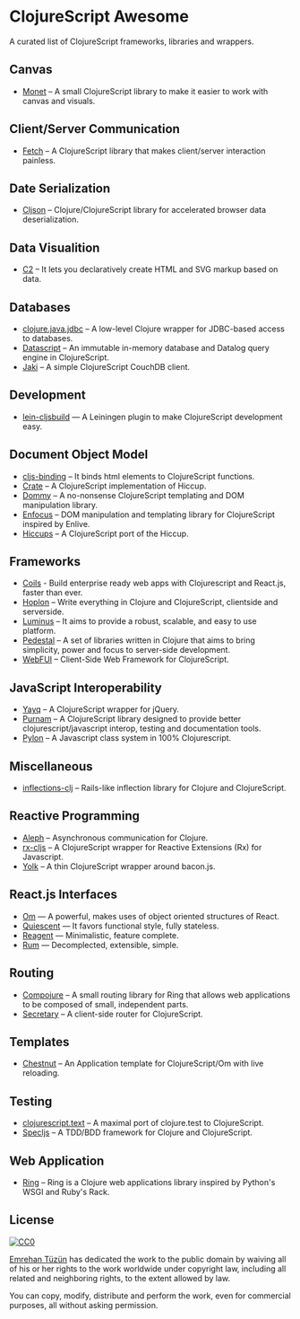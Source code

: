 # ClojureScript Awesome

A curated list of ClojureScript frameworks, libraries and wrappers.


## Canvas
- [Monet](https://github.com/rm-hull/monet) – A small ClojureScript library to make it easier to work with canvas and visuals.

## Client/Server Communication
- [Fetch](https://github.com/LightTable/fetch) – A ClojureScript library that makes client/server interaction painless.


## Date Serialization
- [Cljson](https://github.com/tailrecursion/cljson) –  Clojure/ClojureScript library for accelerated browser data deserialization.


## Data Visualition
- [C2](https://keminglabs.com/c2) – It lets you declaratively create HTML and SVG markup based on data.


## Databases
- [clojure.java.jdbc](https://github.com/clojure/java.jdbc) – A low-level Clojure wrapper for JDBC-based access to databases.
- [Datascript](https://github.com/tonsky/datascript) – An immutable in-memory database and Datalog query engine in ClojureScript.
- [Jaki](https://github.com/pandeiro/jaki) – A simple ClojureScript CouchDB client.


## Development 
- [lein-cljsbuild](http://github.com/emezeske/lein-cljsbuild) — A Leiningen plugin to make ClojureScript development easy.


## Document Object Model
- [cljs-binding](https://github.com/fluentsoftware/cljs-binding) – It binds html elements to ClojureScript functions.
- [Crate](https://github.com/ibdknox/crate) –  A ClojureScript implementation of Hiccup.
- [Dommy](https://github.com/Prismatic/dommy) –  A no-nonsense ClojureScript templating and DOM manipulation library.
- [Enfocus](http://ckirkendall.github.io/enfocus-site/) –  DOM manipulation and templating library for ClojureScript inspired by Enlive.
- [Hiccups](https://github.com/teropa/hiccups) – A ClojureScript port of the Hiccup.


## Frameworks
- [Coils](http://coils.cc/) - Build enterprise ready web apps with Clojurescript and React.js, faster than ever.
- [Hoplon](http://hoplon.io) – Write everything in Clojure and ClojureScript, clientside and serverside.
- [Luminus](http://www.luminusweb.net/) – It aims to provide a robust, scalable, and easy to use platform.
- [Pedestal](https://github.com/pedestal/pedestal) – A set of libraries written in Clojure that aims to bring simplicity, power and focus to server-side development.
- [WebFUI](https://github.com/drcode/webfui) –  Client-Side Web Framework for ClojureScript.


## JavaScript Interoperability
- [Yayq](https://github.com/ibdknox/jayq) – A ClojureScript wrapper for jQuery.
- [Purnam](http://purnam.github.io/purnam/) – A ClojureScript library designed to provide better clojurescript/javascript interop, testing and documentation tools.
- [Pylon](https://github.com/bodil/pylon) – A Javascript class system in 100% Clojurescript.


## Miscellaneous
- [inflections-clj](https://github.com/r0man/inflections-clj) – Rails-like inflection library for Clojure and ClojureScript.


## Reactive Programming
- [Aleph](https://github.com/ztellman/aleph) – Asynchronous communication for Clojure.
- [rx-cljs](https://github.com/leonardoborges/rx-cljs) –  A ClojureScript wrapper for Reactive Extensions (Rx) for Javascript.
- [Yolk](https://github.com/Cicayda/yolk) –  A thin ClojureScript wrapper around bacon.js.


## React.js Interfaces
- [Om](https://github.com/omcljs/om) — A powerful, makes uses of object oriented structures of React.
- [Quiescent](https://github.com/levand/quiescent) — It favors functional style, fully stateless.
- [Reagent](http://reagent-project.github.io/) — Minimalistic, feature complete.
- [Rum](https://github.com/tonsky/rum) — Decomplected, extensible, simple.


## Routing
- [Compojure](https://github.com/weavejester/compojure) – A small routing library for Ring that allows web applications to be composed of small, independent parts.
- [Secretary](https://github.com/gf3/secretary) –  A client-side router for ClojureScript.


## Templates
- [Chestnut](https://github.com/plexus/chestnut) –  An Application template for ClojureScript/Om with live reloading.


## Testing
- [clojurescript.text](https://github.com/cemerick/clojurescript.test) – A maximal port of clojure.test to ClojureScript.
- [Specljs](http://speclj.com/specljs) – A TDD/BDD framework for Clojure and ClojureScript.


## Web Application
- [Ring](https://github.com/ring-clojure/ring) – Ring is a Clojure web applications library inspired by Python's WSGI and Ruby's Rack.


## License
[![CC0](http://i.creativecommons.org/p/zero/1.0/88x31.png)](http://creativecommons.org/publicdomain/zero/1.0/)

[Emrehan Tüzün](http://github.com/emrehan) has dedicated the work to the public domain by waiving all of his or her rights to the work worldwide under copyright law, including all related and neighboring rights, to the extent allowed by law.

You can copy, modify, distribute and perform the work, even for commercial purposes, all without asking permission.
